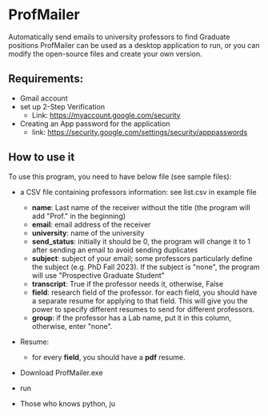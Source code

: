# ProfMailer
Automatically send emails to university professors to find Graduate positions
ProfMailer can be used as a desktop application to run, or you can modify the open-source files and create your own version. 
## Requirements:

- Gmail account
- set up 2-Step Verification 
  - Link: https://myaccount.google.com/security
- Creating an App password for the application
  - link: https://security.google.com/settings/security/apppasswords


## How to use it
To use this program, you need to have below file (see sample files):

- a CSV file containing professors information: see list.csv in example file
  - **name**: Last name of the receiver without the title (the program will add "Prof." in the beginning)
  - **email**: email address of the receiver
  - **university**: name of the university
  - **send_status**: initially it should be 0, the program will change it to 1 after sending an email to avoid sending duplicates
  - **subject**: subject of your email; some professors particularly define the subject (e.g. PhD Fall 2023). If the subject is "none", the program will use "Prospective Graduate Student" 
  - **transcript**: True if the professor needs it, otherwise, False
  - **field**: research field of the professor. for each field, you should have a separate resume for applying to that field. This will give you the power to specify different resumes to send for different professors.
  - **group**: if the professor has a Lab name, put it in this column, otherwise, enter "none".
- Resume:
  - for every **field**, you should have a **pdf** resume. 


- Download ProfMailer.exe 
- run
- Those who knows python, ju